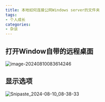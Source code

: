 ```yaml
---
title: 本地如何连接公网Windows server的文件夹
tags:
- 个人成长
categories:
- 杂谈
---
```




## 打开Window自带的远程桌面



![image-20240810083614246](https://cdn.fangyuanxiaozhan.com/assets/1723250178398Yh3ffEG2.png)

## 显示选项





![Snipaste_2024-08-10_08-38-33](https://cdn.fangyuanxiaozhan.com/assets/1723250410243n2pxAb8f.png)
